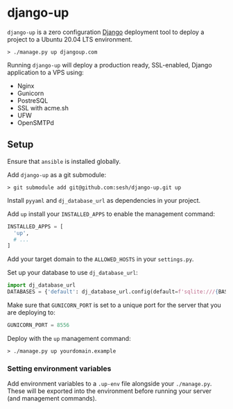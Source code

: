 # django-up

`django-up` is a zero configuration [Django][django] deployment tool to deploy a project to a Ubuntu 20.04 LTS environment.


```shell
> ./manage.py up djangoup.com
```

Running `django-up` will deploy a production ready, SSL-enabled, Django application to a VPS using:

- Nginx
- Gunicorn
- PostreSQL
- SSL with acme.sh
- UFW
- OpenSMTPd


## Setup

Ensure that `ansible` is installed globally.

Add `django-up` as a git submodule:

```shell
> git submodule add git@github.com:sesh/django-up.git up
```

Install `pyyaml` and `dj_database_url` as dependencies in your project.

Add `up` install your `INSTALLED_APPS` to enable the management command:

```python
INSTALLED_APPS = [
  'up',
  # ...
]
```

Add your target domain to the `ALLOWED_HOSTS` in your `settings.py`.

Set up your database to use `dj_database_url`:

```python
import dj_database_url
DATABASES = {'default': dj_database_url.config(default=f'sqlite:///{BASE_DIR, 'db.sqlite3'}')}
```

Make sure that `GUNICORN_PORT` is set to a unique port for the server that you are deploying to:

```python
GUNICORN_PORT = 8556
```

Deploy with the `up` management command:

```shell
> ./manage.py up yourdomain.example
```


### Setting environment variables

Add environment variables to a `.up-env` file alongside your `./manage.py`. These will be exported into the environment before running your server (and management commands).


  [django]: https://www.djangoproject.com